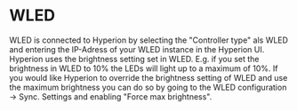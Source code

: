 # WLED

WLED is connected to Hyperion by selecting the "Controller type" als WLED and entering the IP-Adress of your WLED instance in the Hyperion UI.\
Hyperion uses the brightness setting set in WLED. E.g. if you set the brightness in WLED to 10% the LEDs will light up to a maximum of 10%. If you would like Hyperion to override the brightness setting of WLED and use the maximum brightness you can do so by going to the WLED configuration -> Sync. Settings and enabling "Force max brightness".